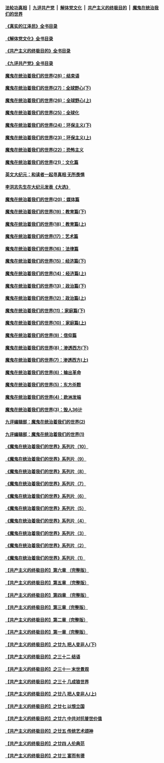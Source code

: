 ####  [法轮功真相](../../../../basic/blob/master/README.md?t=07140501) &nbsp;|&nbsp; [九评共产党](../../../../9ping.md/blob/master/README.md?t=07140501) &nbsp;|&nbsp; [解体党文化](../../../../jtdwh.md/blob/master/README.md?t=07140501)  &nbsp;|&nbsp; [共产主义的终极目的](../../../../gczydzjmd.md/blob/master/README.md?t=07140501) &nbsp;|&nbsp; [魔鬼在统治我们的世界](../../../../mgztzwmdsj.md/blob/master/README.md?t=07140501) 

#### [《真实的江泽民》全书目录](../pages/nsc422/n13721399.md?t=07140501) 

#### [《解体党文化》全书目录](../pages/nsc422/n13721157.md?t=07140501) 

#### [《共产主义的终极目的》全书目录](../pages/nsc422/n13721048.md?t=07140501) 

#### [《九评共产党》全书目录](../pages/nsc422/n13708085.md?t=07140501) 

#### [魔鬼在统治着我们的世界(28)：结束语](../pages/nsc422/n10936246.md?t=07140501) 

#### [魔鬼在统治着我们的世界(27)：全球野心(下)](../pages/nsc422/n10928319.md?t=07140501) 

#### [魔鬼在统治着我们的世界(26)：全球野心(上)](../pages/nsc422/n10900318.md?t=07140501) 

#### [魔鬼在统治着我们的世界(25)：全球化](../pages/nsc422/n10788205.md?t=07140501) 

#### [魔鬼在统治着我们的世界(24)：环保主义(下)](../pages/nsc422/n10695307.md?t=07140501) 

#### [魔鬼在统治着我们的世界(23)：环保主义(上)](../pages/nsc422/n10688613.md?t=07140501) 

#### [魔鬼在统治着我们的世界(22)：恐怖主义](../pages/nsc422/n10614727.md?t=07140501) 

#### [魔鬼在统治着我们的世界(21)：文化篇](../pages/nsc422/n10597706.md?t=07140501) 

#### [英文大纪元：和读者一起寻真相 无所畏惧](../pages/nsc422/n12542027.md?t=07140501) 

#### [李洪志先生在大纪元发表《大选》](../pages/nsc422/n12534746.md?t=07140501) 

#### [魔鬼在统治着我们的世界(20)：媒体篇](../pages/nsc422/n10586579.md?t=07140501) 

#### [魔鬼在统治着我们的世界(19)：教育篇(下)](../pages/nsc422/n10564808.md?t=07140501) 

#### [魔鬼在统治着我们的世界(18)：教育篇(上)](../pages/nsc422/n10526970.md?t=07140501) 

#### [魔鬼在统治着我们的世界(17)：艺术篇](../pages/nsc422/n10499093.md?t=07140501) 

#### [魔鬼在统治着我们的世界(16)：法律篇](../pages/nsc422/n10485969.md?t=07140501) 

#### [魔鬼在统治着我们的世界(15)：经济篇(下)](../pages/nsc422/n10469975.md?t=07140501) 

#### [魔鬼在统治着我们的世界(14)：经济篇(上)](../pages/nsc422/n10457370.md?t=07140501) 

#### [魔鬼在统治着我们的世界(13)：政治篇(下)](../pages/nsc422/n10448270.md?t=07140501) 

#### [魔鬼在统治着我们的世界(12)：政治篇(上)](../pages/nsc422/n10444576.md?t=07140501) 

#### [魔鬼在统治着我们的世界(11)：家庭篇(下)](../pages/nsc422/n10440961.md?t=07140501) 

#### [魔鬼在统治着我们的世界(10)：家庭篇(上)](../pages/nsc422/n10435448.md?t=07140501) 

#### [魔鬼在统治着我们的世界(9)：信仰篇](../pages/nsc422/n10432159.md?t=07140501) 

#### [魔鬼在统治着我们的世界(8)：渗透西方(下)](../pages/nsc422/n10429603.md?t=07140501) 

#### [魔鬼在统治着我们的世界(7)：渗透西方(上)](../pages/nsc422/n10426013.md?t=07140501) 

#### [魔鬼在统治着我们的世界(6)：输出革命](../pages/nsc422/n10421536.md?t=07140501) 

#### [魔鬼在统治着我们的世界(5)：东方杀戮](../pages/nsc422/n10417707.md?t=07140501) 

#### [魔鬼在统治着我们的世界(4)：欧洲发端](../pages/nsc422/n10414890.md?t=07140501) 

#### [魔鬼在统治着我们的世界(3)：毁人36计](../pages/nsc422/n10411583.md?t=07140501) 

#### [九评编辑部：魔鬼在统治着我们的世界(2)](../pages/nsc422/n10410036.md?t=07140501) 

#### [九评编辑部：魔鬼在统治着我们的世界(1)](../pages/nsc422/n10406825.md?t=07140501) 

#### [《魔鬼在统治着我们的世界》系列片（10）](../pages/nsc422/n12292670.md?t=07140501) 

#### [《魔鬼在统治着我们的世界》系列片（9）](../pages/nsc422/n12290859.md?t=07140501) 

#### [《魔鬼在统治着我们的世界》系列片（8）](../pages/nsc422/n12287445.md?t=07140501) 

#### [《魔鬼在统治着我们的世界》系列片（7）](../pages/nsc422/n12283425.md?t=07140501) 

#### [《魔鬼在统治着我们的世界》系列片（6）](../pages/nsc422/n12282314.md?t=07140501) 

#### [《魔鬼在统治着我们的世界》系列片（5）](../pages/nsc422/n12281419.md?t=07140501) 

#### [《魔鬼在统治着我们的世界》系列片（4）](../pages/nsc422/n12274024.md?t=07140501) 

#### [《魔鬼在统治着我们的世界》系列片（3）](../pages/nsc422/n12271322.md?t=07140501) 

#### [《魔鬼在统治着我们的世界》系列片（2）](../pages/nsc422/n12269049.md?t=07140501) 

#### [《魔鬼在统治着我们的世界》系列片（1）](../pages/nsc422/n12267575.md?t=07140501) 

#### [【共产主义的终极目的】第六章 （完整版）](../pages/nsc422/n11428913.md?t=07140501) 

#### [【共产主义的终极目的】第五章 （完整版）](../pages/nsc422/n11428912.md?t=07140501) 

#### [【共产主义的终极目的】第四章 （完整版）](../pages/nsc422/n11428907.md?t=07140501) 

#### [【共产主义的终极目的】第三章（完整版）](../pages/nsc422/n11428848.md?t=07140501) 

#### [【共产主义的终极目的】第二章（完整版）](../pages/nsc422/n11428831.md?t=07140501) 

#### [【共产主义的终极目的】第一章（完整版）](../pages/nsc422/n11417651.md?t=07140501) 

#### [【共产主义的终极目的】之廿九 把人变非人(下)](../pages/nsc422/n11344140.md?t=07140501) 

#### [【共产主义的终极目的】之三十二 结语](../pages/nsc422/n11360535.md?t=07140501) 

#### [【共产主义的终极目的】之三十一 末世景观](../pages/nsc422/n11351129.md?t=07140501) 

#### [【共产主义的终极目的】之三十 几成狼世界](../pages/nsc422/n11348280.md?t=07140501) 

#### [【共产主义的终极目的】之廿八 把人变非人(上)](../pages/nsc422/n11340492.md?t=07140501) 

#### [【共产主义的终极目的】之廿七 以恨立国](../pages/nsc422/n11336944.md?t=07140501) 

#### [【共产主义的终极目的】之廿六 中共对抗普世价值](../pages/nsc422/n11324785.md?t=07140501) 

#### [【共产主义的终极目的】之廿五 传统艺术颂神](../pages/nsc422/n11296396.md?t=07140501) 

#### [【共产主义的终极目的】之廿四 人伦典范](../pages/nsc422/n11296397.md?t=07140501) 

#### [【共产主义的终极目的】之廿三 富而有德](../pages/nsc422/n11283598.md?t=07140501) 

